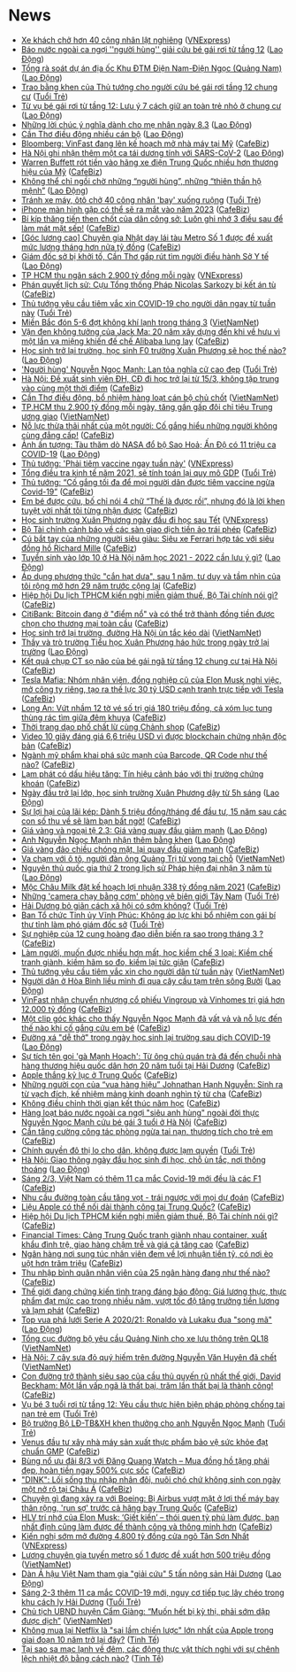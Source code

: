 # News

- [Xe khách chở hơn 40 công nhân lật nghiêng](https://vnexpress.net/xe-khach-cho-hon-40-cong-nhan-lat-nghieng-4242278.html) ([VNExpress](https://vnexpress.net))
- [Báo nước ngoài ca ngợi ''người hùng'' giải cứu bé gái rơi từ tầng 12](https://laodong.vn/the-gioi/bao-nuoc-ngoai-ca-ngoi-nguoi-hung-giai-cuu-be-gai-roi-tu-tang-12-884927.ldo) ([Lao Động](https://laodong.vn))
- [Tổng rà soát dự án địa ốc Khu ĐTM Điện Nam-Điện Ngọc (Quảng Nam)](https://laodong.vn/bat-dong-san/tong-ra-soat-du-an-dia-oc-khu-dtm-dien-nam-dien-ngoc-quang-nam-884902.ldo) ([Lao Động](https://laodong.vn))
- [Trao bằng khen của Thủ tướng cho người cứu bé gái rơi tầng 12 chung cư](https://tuoitre.vn/trao-bang-khen-cua-thu-tuong-cho-nguoi-cuu-be-gai-roi-tang-12-chung-cu-20210302121119654.htm) ([Tuổi Trẻ](https://tuoitre.vn))
- [Từ vụ bé gái rơi từ tầng 12: Lưu ý 7 cách giữ an toàn trẻ nhỏ ở chung cư](https://laodong.vn/chuyen-nha-minh/tu-vu-be-gai-roi-tu-tang-12-luu-y-7-cach-giu-an-toan-tre-nho-o-chung-cu-884925.ldo) ([Lao Động](https://laodong.vn))
- [Những lời chúc ý nghĩa dành cho mẹ nhân ngày 8.3](https://laodong.vn/gia-dinh-hon-nhan/nhung-loi-chuc-y-nghia-danh-cho-me-nhan-ngay-83-884852.ldo) ([Lao Động](https://laodong.vn))
- [Cần Thơ điều động nhiều cán bộ](https://laodong.vn/thoi-su/can-tho-dieu-dong-nhieu-can-bo-884939.ldo) ([Lao Động](https://laodong.vn))
- [Bloomberg: VinFast đang lên kế hoạch mở nhà máy tại Mỹ](https://cafebiz.vn/bloomberg-vinfast-dang-len-ke-hoach-mo-nha-may-tai-my-20210302121716239.chn) ([CafeBiz](https://cafebiz.vn))
- [Hà Nội ghi nhận thêm một ca tái dương tính với SARS-CoV-2](https://laodong.vn/xa-hoi/ha-noi-ghi-nhan-them-mot-ca-tai-duong-tinh-voi-sars-cov-2-884945.ldo) ([Lao Động](https://laodong.vn))
- [Warren Buffett rót tiền vào hãng xe điện Trung Quốc nhiều hơn thương hiệu của Mỹ](https://cafebiz.vn/warren-buffett-rot-tien-vao-hang-xe-dien-trung-quoc-nhieu-hon-thuong-hieu-cua-my-20210302104547856.chn) ([CafeBiz](https://cafebiz.vn))
- [Không thể chỉ ngồi chờ những “người hùng”, những “thiên thần hộ mệnh”](https://laodong.vn/su-kien-binh-luan/khong-the-chi-ngoi-cho-nhung-nguoi-hung-nhung-thien-than-ho-menh-884864.ldo) ([Lao Động](https://laodong.vn))
- [Tránh xe máy, ôtô chở 40 công nhân 'bay' xuống ruộng](https://tuoitre.vn/tranh-xe-may-oto-cho-40-cong-nhan-bay-xuong-ruong-20210302113043099.htm) ([Tuổi Trẻ](https://tuoitre.vn))
- [iPhone màn hình gập có thể sẽ ra mắt vào năm 2023](https://cafebiz.vn/iphone-man-hinh-gap-co-the-se-ra-mat-vao-nam-2023-20210302105156293.chn) ([CafeBiz](https://cafebiz.vn))
- [Bí kíp thăng tiến then chốt của dân công sở: Luôn ghi nhớ 3 điều sau để làm mát mặt sếp!](https://cafebiz.vn/bi-kip-thang-tien-then-chot-cua-dan-cong-so-luon-ghi-nho-3-dieu-sau-de-lam-mat-mat-sep-20210302095706622.chn) ([CafeBiz](https://cafebiz.vn))
- [[Góc lương cao] Chuyên gia Nhật dạy lái tàu Metro Số 1 được đề xuất mức lương tháng hơn nửa tỷ đồng](https://cafebiz.vn/goc-luong-cao-chuyen-gia-nhat-day-lai-tau-metro-so-1-duoc-de-xuat-muc-luong-thang-hon-nua-ty-dong-20210302110901583.chn) ([CafeBiz](https://cafebiz.vn))
- [Giám đốc sở bị khởi tố, Cần Thơ gấp rút tìm người điều hành Sở Y tế](https://laodong.vn/xa-hoi/giam-doc-so-bi-khoi-to-can-tho-gap-rut-tim-nguoi-dieu-hanh-so-y-te-884909.ldo) ([Lao Động](https://laodong.vn))
- [TP HCM thu ngân sách 2.900 tỷ đồng mỗi ngày](https://vnexpress.net/tp-hcm-thu-ngan-sach-2-900-ty-dong-moi-ngay-4242216.html) ([VNExpress](https://vnexpress.net))
- [Phán quyết lịch sử: Cựu Tổng thống Pháp Nicolas Sarkozy bị kết án tù](https://cafebiz.vn/phan-quyet-lich-su-cuu-tong-thong-phap-nicolas-sarkozy-bi-ket-an-tu-20210302112101845.chn) ([CafeBiz](https://cafebiz.vn))
- [Thủ tướng yêu cầu tiêm vắc xin COVID-19 cho người dân ngay từ tuần này](https://tuoitre.vn/thu-tuong-yeu-cau-tiem-vac-xin-covid-19-cho-nguoi-dan-ngay-tu-tuan-nay-20210302111117853.htm) ([Tuổi Trẻ](https://tuoitre.vn))
- [Miền Bắc đón 5-6 đợt không khí lạnh trong tháng 3](http://vietnamnet.vn/vn/thoi-su/mien-bac-don-5-6-dot-khong-khi-lanh-trong-thang-3-716554.html) ([VietNamNet](https://vietnamnet.vn))
- [Vận đen không tưởng của Jack Ma: 20 năm xây dựng đến khi về hưu vì một lần vạ miệng khiến đế chế Alibaba lung lay](https://cafebiz.vn/van-den-khong-tuong-cua-jack-ma-20-nam-xay-dung-den-khi-ve-huu-vi-mot-lan-va-mieng-khien-de-che-alibaba-lung-lay-20210302111724819.chn) ([CafeBiz](https://cafebiz.vn))
- [Học sinh trở lại trường, học sinh F0 trường Xuân Phương sẽ học thế nào?](https://laodong.vn/xa-hoi/hoc-sinh-tro-lai-truong-hoc-sinh-f0-truong-xuan-phuong-se-hoc-the-nao-884869.ldo) ([Lao Động](https://laodong.vn))
- ['Người hùng' Nguyễn Ngọc Mạnh: Lan tỏa nghĩa cử cao đẹp](https://tuoitre.vn/nguoi-hung-nguyen-ngoc-manh-lan-toa-nghia-cu-cao-dep-20210302102426804.htm) ([Tuổi Trẻ](https://tuoitre.vn))
- [Hà Nội: Đề xuất sinh viên ĐH, CĐ đi học trở lại từ 15/3, không tập trung vào cùng một thời điểm](https://cafebiz.vn/ha-noi-de-xuat-sinh-vien-dh-cd-di-hoc-tro-lai-tu-15-3-khong-tap-trung-vao-cung-mot-thoi-diem-20210302110530046.chn) ([CafeBiz](https://cafebiz.vn))
- [Cần Thơ điều động, bổ nhiệm hàng loạt cán bộ chủ chốt](http://vietnamnet.vn/vn/thoi-su/chinh-tri/can-tho-dieu-dong-bo-nhiem-hang-loat-can-bo-chu-chot-716506.html) ([VietNamNet](https://vietnamnet.vn))
- [TP.HCM thu 2.900 tỷ đồng mỗi ngày, tăng gần gấp đôi chỉ tiêu Trung ương giao](http://vietnamnet.vn/vn/thoi-su/tp-hcm-thu-2-900-ty-dong-moi-ngay-tang-gan-gap-doi-chi-tieu-trung-uong-giao-716556.html) ([VietNamNet](https://vietnamnet.vn))
- [Nỗ lực thừa thãi nhất của một người: Cố gắng hiểu những người không cùng đẳng cấp!](https://cafebiz.vn/no-luc-thua-thai-nhat-cua-mot-nguoi-co-gang-hieu-nhung-nguoi-khong-cung-dang-cap-20210301103854331.chn) ([CafeBiz](https://cafebiz.vn))
- [Ảnh ấn tượng: Tàu thăm dò NASA đổ bộ Sao Hoả; Ấn Độ có 11 triệu ca COVID-19](https://laodong.vn/photo/anh-an-tuong-tau-tham-do-nasa-do-bo-sao-hoa-an-do-co-11-trieu-ca-covid-19-884813.ldo) ([Lao Động](https://laodong.vn))
- [Thủ tướng: 'Phải tiêm vaccine ngay tuần này'](https://vnexpress.net/thu-tuong-phai-tiem-vaccine-ngay-tuan-nay-4242182.html) ([VNExpress](https://vnexpress.net))
- [Tổng điều tra kinh tế năm 2021, sẽ tính toán lại quy mô GDP](https://tuoitre.vn/tong-dieu-tra-kinh-te-nam-2021-se-tinh-toan-lai-quy-mo-gdp-20210302101213539.htm) ([Tuổi Trẻ](https://tuoitre.vn))
- [Thủ tướng: “Cố gắng tối đa để mọi người dân được tiêm vaccine ngừa Covid-19”](https://cafebiz.vn/thu-tuong-co-gang-toi-da-de-moi-nguoi-dan-duoc-tiem-vaccine-ngua-covid-19-20210302103805734.chn) ([CafeBiz](https://cafebiz.vn))
- [Em bé được cứu, bố chỉ nói 4 chữ “Thế là được rồi”, nhưng đó là lời khen tuyệt vời nhất tôi từng nhận được](https://cafebiz.vn/em-be-duoc-cuu-bo-chi-noi-4-chu-the-la-duoc-roi-nhung-do-la-loi-khen-tuyet-voi-nhat-toi-tung-nhan-duoc-20210302103849919.chn) ([CafeBiz](https://cafebiz.vn))
- [Học sinh trường Xuân Phương ngày đầu đi học sau Tết](https://vnexpress.net/hoc-sinh-truong-xuan-phuong-ngay-dau-di-hoc-sau-tet-4242183.html) ([VNExpress](https://vnexpress.net))
- [Bộ Tài chính cảnh báo về các sàn giao dịch tiền ảo trái phép](https://cafebiz.vn/bo-tai-chinh-canh-bao-ve-cac-san-giao-dich-tien-ao-trai-phep-20210302103508557.chn) ([CafeBiz](https://cafebiz.vn))
- [Cú bắt tay của những người siêu giàu: Siêu xe Ferrari hợp tác với siêu đồng hồ Richard Mille](https://cafebiz.vn/cu-bat-tay-cua-nhung-nguoi-sieu-giau-sieu-xe-ferrari-hop-tac-voi-sieu-dong-ho-richard-mille-20210302085631425.chn) ([CafeBiz](https://cafebiz.vn))
- [Tuyển sinh vào lớp 10 ở Hà Nội năm học 2021 - 2022 cần lưu ý gì?](https://laodong.vn/infographic/tuyen-sinh-vao-lop-10-o-ha-noi-nam-hoc-2021-2022-can-luu-y-gi-884665.ldo) ([Lao Động](https://laodong.vn))
- [Áp dụng phương thức "cắn hạt dưa", sau 1 năm, tư duy và tầm nhìn của tôi rộng mở hơn 29 năm trước cộng lại](https://cafebiz.vn/ap-dung-phuong-thuc-can-hat-dua-sau-1-nam-tu-duy-va-tam-nhin-cua-toi-rong-mo-hon-29-truoc-cong-lai-20210301172510123.chn) ([CafeBiz](https://cafebiz.vn))
- [Hiệp hội Du lịch TPHCM kiến nghị miễn giảm thuế, Bộ Tài chính nói gì?](https://cafebiz.vn/hiep-hoi-du-lich-tphcm-kien-nghi-mien-giam-thue-bo-tai-chinh-noi-gi-20210302102054534.chn) ([CafeBiz](https://cafebiz.vn))
- [CitiBank: Bitcoin đang ở "điểm nổ" và có thể trở thành đồng tiền được chọn cho thương mại toàn cầu](https://cafebiz.vn/citibank-bitcoin-dang-o-diem-no-va-co-the-tro-thanh-dong-tien-duoc-chon-cho-thuong-mai-toan-cau-20210302095834943.chn) ([CafeBiz](https://cafebiz.vn))
- [Học sinh trở lại trường, đường Hà Nội ùn tắc kéo dài](http://vietnamnet.vn/vn/thoi-su/hoc-sinh-tro-lai-truong-duong-ha-noi-un-tac-keo-dai-716509.html) ([VietNamNet](https://vietnamnet.vn))
- [Thầy và trò trường Tiểu học Xuân Phương háo hức trong ngày trở lại trường](https://laodong.vn/video/thay-va-tro-truong-tieu-hoc-xuan-phuong-hao-huc-trong-ngay-tro-lai-truong-884808.ldo) ([Lao Động](https://laodong.vn))
- [Kết quả chụp CT sọ não của bé gái ngã từ tầng 12 chung cư tại Hà Nội](https://cafebiz.vn/ket-qua-chup-ct-so-nao-cua-be-gai-nga-tu-tang-12-chung-cu-tai-ha-noi-20210302100346719.chn) ([CafeBiz](https://cafebiz.vn))
- [Tesla Mafia: Nhóm nhân viên, đồng nghiệp cũ của Elon Musk nghỉ việc, mở công ty riêng, tạo ra thế lực 30 tỷ USD cạnh tranh trực tiếp với Tesla](https://cafebiz.vn/tesla-mafia-nhom-nhan-vien-dong-nghiep-cu-cua-elon-musk-nghi-viec-mo-cong-ty-rieng-tao-ra-the-luc-30-ty-usd-canh-tranh-truc-tiep-voi-tesla-2021030210023354.chn) ([CafeBiz](https://cafebiz.vn))
- [Long An: Vứt nhầm 12 tờ vé số trị giá 180 triệu đồng, cả xóm lục tung thùng rác tìm giữa đêm khuya](https://cafebiz.vn/long-an-vut-nham-12-to-ve-so-tri-gia-180-trieu-dong-ca-xom-luc-tung-thung-rac-tim-giua-dem-khuya-20210302100058499.chn) ([CafeBiz](https://cafebiz.vn))
- [Thời trang dạo phố chất lừ cùng Chảnh shop](https://cafebiz.vn/thoi-trang-dao-pho-chat-lu-cung-chanh-shop-20210302090914636.chn) ([CafeBiz](https://cafebiz.vn))
- [Video 10 giây đáng giá 6,6 triệu USD vì được blockchain chứng nhận độc bản](https://cafebiz.vn/video-10-giay-dang-gia-66-trieu-usd-vi-duoc-blockchain-chung-nhan-doc-ban-20210302084812496.chn) ([CafeBiz](https://cafebiz.vn))
- [Ngành mỹ phẩm khai phá sức mạnh của Barcode, QR Code như thế nào?](https://cafebiz.vn/nganh-my-pham-khai-pha-suc-manh-cua-barcode-qr-code-nhu-the-nao-20210301090612882.chn) ([CafeBiz](https://cafebiz.vn))
- [Lạm phát có dấu hiệu tăng: Tín hiệu cảnh báo với thị trường chứng khoán](https://cafebiz.vn/lam-phat-co-dau-hieu-tang-tin-hieu-canh-bao-voi-thi-truong-chung-khoan-20210302095944691.chn) ([CafeBiz](https://cafebiz.vn))
- [Ngày đầu trở lại lớp, học sinh trường Xuân Phương dậy từ 5h sáng](https://laodong.vn/photo/ngay-dau-tro-lai-lop-hoc-sinh-truong-xuan-phuong-day-tu-5h-sang-884812.ldo) ([Lao Động](https://laodong.vn))
- [Sự lợi hại của lãi kép: Dành 5 triệu đồng/tháng để đầu tư, 15 năm sau các con số thu về sẽ làm bạn bất ngờ!](https://cafebiz.vn/su-loi-hai-cua-lai-kep-danh-5-trieu-dong-thang-de-dau-tu-lai-suat-gia-dinh-24-15-nam-sau-cac-con-so-thu-ve-se-lam-ban-bat-ngo-20210301175330392.chn) ([CafeBiz](https://cafebiz.vn))
- [Giá vàng và ngoại tệ 2.3: Giá vàng quay đầu giảm mạnh](https://laodong.vn/video/gia-vang-va-ngoai-te-23-gia-vang-quay-dau-giam-manh-884861.ldo) ([Lao Động](https://laodong.vn))
- [Anh Nguyễn Ngọc Mạnh nhận thêm bằng khen](https://laodong.vn/xa-hoi/anh-nguyen-ngoc-manh-nhan-them-bang-khen-884846.ldo) ([Lao Động](https://laodong.vn))
- [Giá vàng đảo chiều chóng mặt, lại quay đầu giảm mạnh](https://cafebiz.vn/gia-vang-dao-chieu-chong-mat-lai-quay-dau-giam-manh-20210302093915088.chn) ([CafeBiz](https://cafebiz.vn))
- [Va chạm với ô tô, người đàn ông Quảng Trị tử vong tại chỗ](http://vietnamnet.vn/vn/thoi-su/an-toan-giao-thong/va-cham-voi-o-to-nguoi-dan-ong-quang-tri-tu-vong-tai-cho-716492.html) ([VietNamNet](https://vietnamnet.vn))
- [Nguyên thủ quốc gia thứ 2 trong lịch sử Pháp hiện đại nhận 3 năm tù](https://laodong.vn/the-gioi/nguyen-thu-quoc-gia-thu-2-trong-lich-su-phap-hien-dai-nhan-3-nam-tu-884855.ldo) ([Lao Động](https://laodong.vn))
- [Mộc Châu Milk đặt kế hoạch lợi nhuận 338 tỷ đồng năm 2021](https://cafebiz.vn/moc-chau-milk-dat-ke-hoach-loi-nhuan-338-ty-dong-nam-2021-20210302093507312.chn) ([CafeBiz](https://cafebiz.vn))
- [Những 'camera chạy bằng cơm' phòng vệ biên giới Tây Nam](https://tuoitre.vn/nhung-camera-chay-bang-com-phong-ve-bien-gioi-tay-nam-20210302091323691.htm) ([Tuổi Trẻ](https://tuoitre.vn))
- [Hải Dương bỏ giãn cách xã hội có sớm không?](https://tuoitre.vn/hai-duong-bo-gian-cach-xa-hoi-co-som-khong-20210302090430139.htm) ([Tuổi Trẻ](https://tuoitre.vn))
- [Ban Tổ chức Tỉnh ủy Vĩnh Phúc: Không áp lực khi bổ nhiệm con gái bí thư tỉnh làm phó giám đốc sở](https://tuoitre.vn/ban-to-chuc-tinh-uy-vinh-phuc-khong-ap-luc-khi-bo-nhiem-con-gai-bi-thu-tinh-lam-pho-giam-doc-so-20210302085750903.htm) ([Tuổi Trẻ](https://tuoitre.vn))
- [Sự nghiệp của 12 cung hoàng đạo diễn biến ra sao trong tháng 3 ?](https://cafebiz.vn/su-nghiep-cua-12-cung-hoang-dao-dien-bien-ra-sao-trong-thang-3--20210302091730753.chn) ([CafeBiz](https://cafebiz.vn))
- [Làm người, muốn được nhiều hơn mất, học kiềm chế 3 loại: Kiềm chế tranh giành, kiềm hãm so đo, kiềm lại tức giận](https://cafebiz.vn/lam-nguoi-muon-duoc-nhieu-hon-mat-hoc-kiem-che-3-loai-kiem-che-tranh-gianh-kiem-ham-so-do-kiem-lai-tuc-gian-20210301104636759.chn) ([CafeBiz](https://cafebiz.vn))
- [Thủ tướng yêu cầu tiêm vắc xin cho người dân từ tuần này](http://vietnamnet.vn/vn/thoi-su/thu-tuong-yeu-cau-tiem-vac-xin-cho-nguoi-dan-tu-tuan-nay-716463.html) ([VietNamNet](https://vietnamnet.vn))
- [Người dân ở Hòa Bình liều mình đi qua cây cầu tạm trên sông Bưởi](https://laodong.vn/photo/nguoi-dan-o-hoa-binh-lieu-minh-di-qua-cay-cau-tam-tren-song-buoi-884655.ldo) ([Lao Động](https://laodong.vn))
- [VinFast nhận chuyển nhượng cổ phiếu Vingroup và Vinhomes trị giá hơn 12.000 tỷ đồng](https://cafebiz.vn/vinfast-nhan-chuyen-nhuong-co-phieu-vingroup-va-vinhomes-tri-gia-hon-12000-ty-dong-20210302090021452.chn) ([CafeBiz](https://cafebiz.vn))
- [Một clip góc khác cho thấy Nguyễn Ngọc Mạnh đã vất vả và nỗ lực đến thế nào khi cố gắng cứu em bé](https://cafebiz.vn/mot-clip-goc-khac-cho-thay-nguyen-ngoc-manh-da-vat-va-va-no-luc-den-the-nao-khi-co-gang-cuu-em-be-20210302085851302.chn) ([CafeBiz](https://cafebiz.vn))
- [Đường xá &quot;dễ thở&quot; trong ngày học sinh lại trường sau dịch COVID-19](https://laodong.vn/photo/duong-xa-de-tho-trong-ngay-hoc-sinh-lai-truong-sau-dich-covid-19-884841.ldo) ([Lao Động](https://laodong.vn))
- [Sự tích tên gọi 'gà Mạnh Hoạch': Từ ông chủ quán trà đá đến chuỗi nhà hàng thương hiệu quốc dân hơn 20 năm tuổi tại Hải Dương](https://cafebiz.vn/su-tich-ten-goi-ga-manh-hoach-tu-ong-chu-quan-tra-da-den-chuoi-nha-hang-thuong-hieu-quoc-dan-hon-20-nam-tuoi-tai-hai-duong-2021030116363225.chn) ([CafeBiz](https://cafebiz.vn))
- [Apple thắng kỷ lục ở Trung Quốc](https://cafebiz.vn/apple-thang-ky-luc-o-trung-quoc-20210302085157537.chn) ([CafeBiz](https://cafebiz.vn))
- [Những người con của “vua hàng hiệu” Johnathan Hạnh Nguyễn: Sinh ra từ vạch đích, kế nhiệm mảng kinh doanh nghìn tỷ từ cha](https://cafebiz.vn/nhung-nguoi-con-cua-vua-hang-hieu-johnathan-hanh-nguyen-sinh-ra-tu-vach-dich-ke-nhiem-mang-kinh-doanh-nghin-ty-tu-cha-20210226164739868.chn) ([CafeBiz](https://cafebiz.vn))
- [Không điều chỉnh thời gian kết thúc năm học](https://cafebiz.vn/khong-dieu-chinh-thoi-gian-ket-thuc-nam-hoc-20210302085454872.chn) ([CafeBiz](https://cafebiz.vn))
- [Hàng loạt báo nước ngoài ca ngợi "siêu anh hùng" ngoài đời thực Nguyễn Ngọc Mạnh cứu bé gái 3 tuổi ở Hà Nội](https://cafebiz.vn/hang-loat-bao-nuoc-ngoai-ca-ngoi-sieu-anh-hung-ngoai-doi-thuc-nguyen-ngoc-manh-cuu-be-gai-3-tuoi-o-ha-noi-20210302085409814.chn) ([CafeBiz](https://cafebiz.vn))
- [Cần tăng cường công tác phòng ngừa tai nạn, thương tích cho trẻ em](https://cafebiz.vn/can-tang-cuong-cong-tac-phong-ngua-tai-nan-thuong-tich-cho-tre-em-20210302085129027.chn) ([CafeBiz](https://cafebiz.vn))
- [Chính quyền đô thị lo cho dân, không được lạm quyền](https://tuoitre.vn/chinh-quyen-do-thi-lo-cho-dan-khong-duoc-lam-quyen-20210302081258428.htm) ([Tuổi Trẻ](https://tuoitre.vn))
- [Hà Nội: Giao thông ngày đầu học sinh đi học, chỗ ùn tắc, nơi thông thoáng](https://laodong.vn/xa-hoi/ha-noi-giao-thong-ngay-dau-hoc-sinh-di-hoc-cho-un-tac-noi-thong-thoang-884837.ldo) ([Lao Động](https://laodong.vn))
- [Sáng 2/3, Việt Nam có thêm 11 ca mắc Covid-19 mới đều là các F1](https://cafebiz.vn/sang-2-3-viet-nam-co-them-11-ca-mac-covid-19-moi-deu-la-cac-f1-20210302084958351.chn) ([CafeBiz](https://cafebiz.vn))
- [Nhu cầu đường toàn cầu tăng vọt - trái ngược với mọi dự đoán](https://cafebiz.vn/nhu-cau-duong-toan-cau-tang-vot-trai-nguoc-voi-moi-du-doan-20210302084724924.chn) ([CafeBiz](https://cafebiz.vn))
- [Liệu Apple có thể nối dài thành công tại Trung Quốc?](https://cafebiz.vn/lieu-apple-co-the-noi-dai-thanh-cong-tai-trung-quoc-20210302084621009.chn) ([CafeBiz](https://cafebiz.vn))
- [Hiệp hội Du lịch TPHCM kiến nghị miễn giảm thuế, Bộ Tài chính nói gì?](https://cafebiz.vn/hiep-hoi-du-lich-tphcm-kien-nghi-mien-giam-thue-bo-tai-chinh-noi-gi-20210302084608737.chn) ([CafeBiz](https://cafebiz.vn))
- [Financial Times: Cảng Trung Quốc tranh giành nhau container, xuất khẩu đình trệ, giao hàng chậm trễ và giá cả tăng cao](https://cafebiz.vn/financial-times-cang-trung-quoc-tranh-gianh-nhau-container-xuat-khau-dinh-tre-giao-hang-cham-tre-va-gia-ca-tang-cao-2021030208444071.chn) ([CafeBiz](https://cafebiz.vn))
- [Ngân hàng nơi sung túc nhân viên đem về lợi nhuận tiền tỷ, có nơi èo uột hơn trăm triệu](https://cafebiz.vn/ngan-hang-noi-sung-tuc-nhan-vien-dem-ve-loi-nhuan-tien-ty-co-noi-eo-uot-hon-tram-trieu-20210302084436148.chn) ([CafeBiz](https://cafebiz.vn))
- [Thu nhập bình quân nhân viên của 25 ngân hàng đang như thế nào?](https://cafebiz.vn/thu-nhap-binh-quan-nhan-vien-cua-25-ngan-hang-dang-nhu-the-nao-20210302084324764.chn) ([CafeBiz](https://cafebiz.vn))
- [Thế giới đang chứng kiến tình trạng đáng báo động: Giá lương thực, thực phẩm đạt mức cao trong nhiều năm, vượt tốc độ tăng trưởng tiền lương và lạm phát](https://cafebiz.vn/the-gioi-dang-chung-kien-tinh-trang-dang-bao-dong-gia-luong-thuc-thuc-pham-dat-muc-cao-trong-nhieu-nam-vuot-toc-do-tang-truong-tien-luong-va-lam-phat-20210302084323876.chn) ([CafeBiz](https://cafebiz.vn))
- [Top vua phá lưới Serie A 2020/21: Ronaldo và Lukaku đua &quot;song mã&quot;](https://laodong.vn/photo/top-vua-pha-luoi-serie-a-202021-ronaldo-va-lukaku-dua-song-ma-884809.ldo) ([Lao Động](https://laodong.vn))
- [Tổng cục đường bộ yêu cầu Quảng Ninh cho xe lưu thông trên QL18](http://vietnamnet.vn/vn/thoi-su/an-toan-giao-thong/tong-cuc-duong-bo-yeu-cau-quang-ninh-cho-xe-luu-thong-tren-ql18-716454.html) ([VietNamNet](https://vietnamnet.vn))
- [Hà Nội: 7 cây sưa đỏ quý hiếm trên đường Nguyễn Văn Huyên đã chết](http://vietnamnet.vn/vn/thoi-su/ha-noi-7-cay-sua-do-quy-hiem-tren-duong-nguyen-van-huyen-da-chet-716464.html) ([VietNamNet](https://vietnamnet.vn))
- [Con đường trở thành siêu sao của cầu thủ quyến rũ nhất thế giới, David Beckham: Một lần vấp ngã là thất bại, trăm lần thất bại là thành công!](https://cafebiz.vn/con-duong-tro-thanh-sieu-sao-cua-cau-thu-quyen-ru-nhat-the-gioi-david-beckham-mot-lan-vap-nga-la-that-bai-tram-lan-that-bai-la-thanh-cong-2021030117094399.chn) ([CafeBiz](https://cafebiz.vn))
- [Vụ bé 3 tuổi rơi từ tầng 12: Yêu cầu thực hiện biện pháp phòng chống tai nạn trẻ em](https://tuoitre.vn/vu-be-3-tuoi-roi-tu-tang-12-yeu-cau-thuc-hien-bien-phap-phong-chong-tai-nan-tre-em-20210301233336562.htm) ([Tuổi Trẻ](https://tuoitre.vn))
- [Bộ trưởng Bộ LĐ-TB&XH khen thưởng cho anh Nguyễn Ngọc Mạnh](https://tuoitre.vn/bo-truong-bo-ld-tbxh-khen-thuong-cho-anh-nguyen-ngoc-manh-20210302074820216.htm) ([Tuổi Trẻ](https://tuoitre.vn))
- [Venus đầu tư xây nhà máy sản xuất thực phẩm bảo vệ sức khỏe đạt chuẩn GMP](https://cafebiz.vn/venus-dau-tu-xay-nha-may-san-xuat-thuc-pham-bao-ve-suc-khoe-dat-chuan-gmp-20210301180056349.chn) ([CafeBiz](https://cafebiz.vn))
- [Bùng nổ ưu đãi 8/3 với Đăng Quang Watch – Mua đồng hồ tặng phái đẹp, hoàn tiền ngay 500% cực sốc](https://cafebiz.vn/bung-no-uu-dai-8-3-voi-dang-quang-watch-mua-dong-ho-tang-phai-dep-hoan-tien-ngay-500-cuc-soc-20210301163606151.chn) ([CafeBiz](https://cafebiz.vn))
- ["DINK": Lối sống thu nhập nhân đôi, nuôi chó chứ không sinh con ngày một nở rộ tại Châu Á](https://cafebiz.vn/dink-loi-song-thu-nhap-nhan-doi-nuoi-cho-chu-khong-sinh-con-ngay-mot-no-ro-tai-chau-a-20210301154017281.chn) ([CafeBiz](https://cafebiz.vn))
- [Chuyện gì đang xảy ra với Boeing: Bị Airbus vượt mặt ở lợi thế máy bay thân rộng, 'run sợ' trước cả hãng bay Trung Quốc](https://cafebiz.vn/chuyen-gi-dang-xay-ra-voi-boeing-bi-airbus-vuot-mat-o-loi-the-may-bay-than-rong-run-so-truoc-ca-hang-bay-trung-quoc-20210301160904278.chn) ([CafeBiz](https://cafebiz.vn))
- [HLV trí nhớ của Elon Musk: ‘Giết kiến’ – thói quen tỷ phú làm được, bạn nhất định cũng làm được để thành công và thông minh hơn](https://cafebiz.vn/hlv-tri-nho-cua-elon-musk-giet-kien-thoi-quen-ty-phu-lam-duoc-ban-nhat-dinh-cung-lam-duoc-de-thanh-cong-va-thong-minh-hon-20210301163308042.chn) ([CafeBiz](https://cafebiz.vn))
- [Kiến nghị sớm mở đường 4.800 tỷ đồng cửa ngõ Tân Sơn Nhất](https://vnexpress.net/kien-nghi-som-mo-duong-4-800-ty-dong-cua-ngo-tan-son-nhat-4242013.html) ([VNExpress](https://vnexpress.net))
- [Lương chuyên gia tuyến metro số 1 được đề xuất hơn 500 triệu đồng](http://vietnamnet.vn/vn/thoi-su/an-toan-giao-thong/luong-chuyen-gia-tuyen-metro-so-1-duoc-de-xuat-hon-500-trieu-dong-716459.html) ([VietNamNet](https://vietnamnet.vn))
- [Dàn Á hậu Việt Nam tham gia &quot;giải cứu&quot; 5 tấn nông sản Hải Dương](https://laodong.vn/video/dan-a-hau-viet-nam-tham-gia-giai-cuu-5-tan-nong-san-hai-duong-884781.ldo) ([Lao Động](https://laodong.vn))
- [Sáng 2-3 thêm 11 ca mắc COVID-19 mới, nguy cơ tiếp tục lây chéo trong khu cách ly Hải Dương](https://tuoitre.vn/sang-2-3-them-11-ca-mac-covid-19-moi-nguy-co-tiep-tuc-lay-cheo-trong-khu-cach-ly-hai-duong-20210302061121925.htm) ([Tuổi Trẻ](https://tuoitre.vn))
- [Chủ tịch UBND huyện Cẩm Giàng: “Muốn hết bị kỳ thị, phải sớm dập được dịch”](http://vietnamnet.vn/vn/thoi-su/media/chu-tich-ubnd-huyen-cam-giang-muon-het-bi-ky-thi-phai-som-dap-duoc-dich-716404.html) ([VietNamNet](https://vietnamnet.vn))
- [Không mua lại Netflix là "sai lầm chiến lược" lớn nhất của Apple trong giai đoạn 10 năm trở lại đây?](https://tinhte.vn/thread/khong-mua-lai-netflix-la-sai-lam-chien-luoc-lon-nhat-cua-apple-trong-giai-doan-10-nam-tro-lai-day.3282000/) ([Tinh Tế](https://tinhte.vn))
- [Tại sao sa mạc lạnh về đêm, các động thực vật thích nghi với sự chênh lệch nhiệt độ bằng cách nào?](https://tinhte.vn/thread/tai-sao-sa-mac-lanh-ve-dem-cac-dong-thuc-vat-thich-nghi-voi-su-chenh-lech-nhiet-do-bang-cach-nao.3280871/) ([Tinh Tế](https://tinhte.vn))
